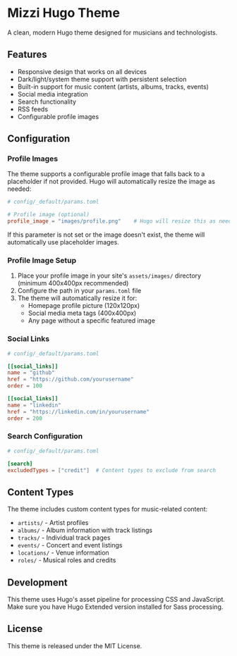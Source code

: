 # Mizzi Hugo Theme

A clean, modern Hugo theme designed for musicians and technologists.

## Features

* Responsive design that works on all devices
* Dark/light/system theme support with persistent selection
* Built-in support for music content (artists, albums, tracks, events)
* Social media integration
* Search functionality
* RSS feeds
* Configurable profile images

## Configuration

### Profile Images

The theme supports a configurable profile image that falls back to a placeholder if not provided. Hugo will automatically resize the image as needed:

```toml
# config/_default/params.toml

# Profile image (optional)
profile_image = "images/profile.png"    # Hugo will resize this as needed (minimum 400x400px recommended)
```

If this parameter is not set or the image doesn't exist, the theme will automatically use placeholder images.

### Profile Image Setup

1. Place your profile image in your site's `assets/images/` directory (minimum 400x400px recommended)
2. Configure the path in your `params.toml` file
3. The theme will automatically resize it for:
   * Homepage profile picture (120x120px)
   * Social media meta tags (400x400px)
   * Any page without a specific featured image

### Social Links

```toml
# config/_default/params.toml

[[social_links]]
name = "github"
href = "https://github.com/yourusername"
order = 100

[[social_links]]
name = "linkedin" 
href = "https://linkedin.com/in/yourusername"
order = 200
```

### Search Configuration

```toml
# config/_default/params.toml

[search]
excludedTypes = ["credit"]  # Content types to exclude from search
```

## Content Types

The theme includes custom content types for music-related content:

* `artists/` - Artist profiles
* `albums/` - Album information with track listings
* `tracks/` - Individual track pages
* `events/` - Concert and event listings
* `locations/` - Venue information
* `roles/` - Musical roles and credits

## Development

This theme uses Hugo's asset pipeline for processing CSS and JavaScript. Make sure you have Hugo Extended version installed for Sass processing.

## License

This theme is released under the MIT License.